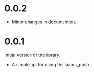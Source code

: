 # 0.0.2

* Minor changes in documention. 
  

# 0.0.1

Initial Version of the library.

* A simple api for using the laams_push 
